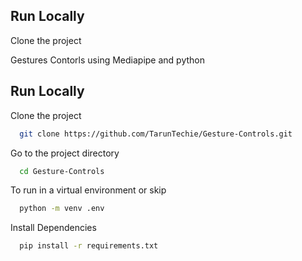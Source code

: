 ## Run Locally

Clone the project

Gestures Contorls using Mediapipe and python


## Run Locally

Clone the project

```bash
  git clone https://github.com/TarunTechie/Gesture-Controls.git
```

Go to the project directory

```bash
  cd Gesture-Controls
```

To run in a virtual environment or skip

```bash
  python -m venv .env
```

Install Dependencies

```bash
  pip install -r requirements.txt
```
